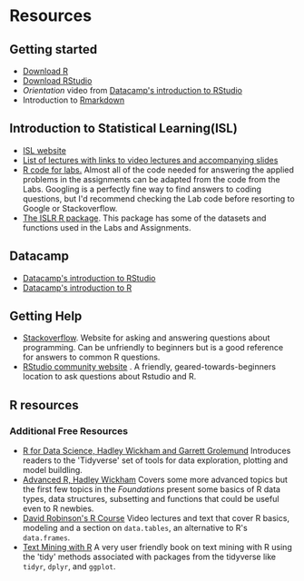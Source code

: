# Resources

## Getting started

* [Download R](https://www.r-project.org/)
* [Download RStudio](https://www.rstudio.com/products/rstudio/download/)
* _Orientation_ video from [Datacamp's introduction to RStudio](https://www.datacamp.com/courses/working-with-the-rstudio-ide-part-1)
* Introduction to [Rmarkdown](https://rmarkdown.rstudio.com/articles_intro.html)

## Introduction to Statistical Learning(ISL)

* [ISL website](http://www-bcf.usc.edu/~gareth/ISL/)
* [List of lectures with links to video lectures and accompanying slides](http://www.dataschool.io/15-hours-of-expert-machine-learning-videos/)
* [R code for labs.](http://www-bcf.usc.edu/~gareth/ISL/code.html)
Almost all of the code needed for answering the applied problems in the
assignments can be adapted from the code from the Labs. Googling is a perfectly
fine way to find answers to coding questions, but I'd recommend checking the Lab
code before resorting to Google or Stackoverflow.
* [The ISLR R package](https://cran.r-project.org/web/packages/ISLR/index.html).
This package has some of the datasets and functions used in the Labs and Assignments.

## Datacamp

* [Datacamp's introduction to RStudio](https://www.datacamp.com/courses/working-with-the-rstudio-ide-part-1)
* [Datacamp's introduction to R](https://www.datacamp.com/courses/free-introduction-to-r)

## Getting Help

* [Stackoverflow](https://stackoverflow.com/). Website for asking and answering
questions about programming. Can be unfriendly to beginners but is a good
reference for answers to common R questions.
* [RStudio community website](https://community.rstudio.com/)
. A friendly, geared-towards-beginners location to ask questions about Rstudio and R.

## R resources

### Additional Free Resources  

* [R for Data Science, Hadley Wickham and Garrett Grolemund](http://r4ds.had.co.nz/)  Introduces readers to the 'Tidyverse' set of tools for data exploration, plotting and model buildling.
* [Advanced R, Hadley Wickham](http://adv-r.had.co.nz/) Covers some more advanced topics but the first few topics in the _Foundations_ present some basics of R data types, data structures, subsetting and functions that could be useful even to R newbies.
* [David Robinson's R Course](http://varianceexplained.org/RData/) Video lectures and text that cover R basics, modeling and a section on `data.tables`, an alternative to R's `data.frames`.
* [Text Mining with R](https://www.tidytextmining.com/) A very user friendly book on text mining with R using the 'tidy' methods associated with packages from the tidyverse like `tidyr`, `dplyr`, and `ggplot`.
